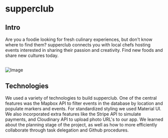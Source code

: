 # supperclub

## Intro
 Are you a foodie looking for fresh culinary experiences, but don't know where to find them? supperclub connects you with local chefs hosting events interested in sharing their passion and creativity. Find new foods and share new cultures today.
 
## 
![Image](https://user-images.githubusercontent.com/53794440/225324341-684930f8-7aa0-410c-978a-c18f150edeec.png)

## Technologies
We used a variety of technologies to build supperclub. One of the central features was the Mapbox API to filter events in the database by location and populate markers and events. For standardized styling we used Material UI. We also incorporated extra features like the Stripe API to simulate payments, and Cloudinary API to upload photo URL's to our app. We learned about the planning stage of the project, as well as how to more efficiently collaborate through task delegation and Github procedures.

